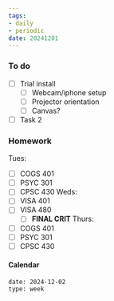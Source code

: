 ```yaml
---
tags:
- daily
- periodic
date: 20241201
---
```


### To do
- [ ] Trial install
	- [ ] Webcam/iphone setup
	- [ ] Projector orientation
	- [ ] Canvas? 
- [ ] Task 2

### Homework
Tues:
- [ ] COGS 401 
- [ ] PSYC 301
- [ ] CPSC 430
Weds:
- [ ] VISA 401
- [ ] VISA 480
	- [ ] **FINAL CRIT**
Thurs:
- [ ] COGS 401
- [ ] PSYC 301
- [ ] CPSC 430

#### Calendar
```gEvent
date: 2024-12-02
type: week
```


